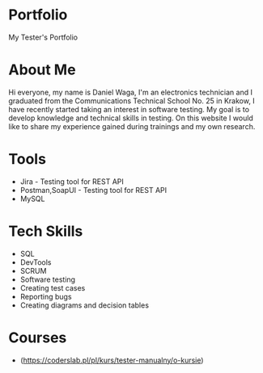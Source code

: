 # Portfolio
My Tester's Portfolio 
# About Me
Hi everyone, my name is Daniel Waga, I'm an electronics technician and I graduated from the Communications Technical School No. 25 in Krakow, I have recently started taking an interest in software testing. My goal is to develop knowledge and technical skills in testing. On this website I would like to share my experience gained during trainings and my own research.
# Tools
* Jira - Testing tool for REST API
* Postman,SoapUI - Testing tool for REST API
* MySQL
# Tech Skills
* SQL
* DevTools
* SCRUM
* Software testing
* Creating test cases
* Reporting bugs
* Creating diagrams and decision tables
# Courses
* (https://coderslab.pl/pl/kurs/tester-manualny/o-kursie)
